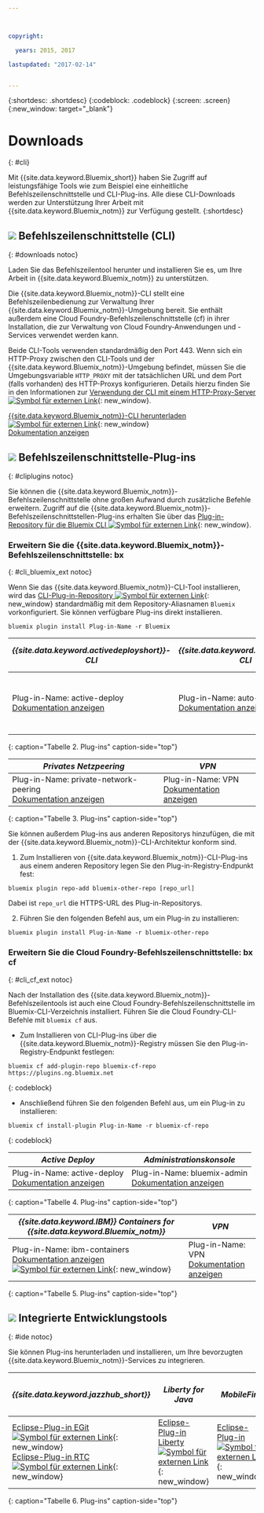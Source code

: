 ```yaml
---



copyright:

  years: 2015, 2017

lastupdated: "2017-02-14"


---
```


{:shortdesc: .shortdesc}
{:codeblock: .codeblock}
{:screen: .screen}
{:new_window: target="_blank"}

# Downloads
{: #cli}

Mit {{site.data.keyword.Bluemix_short}} haben Sie Zugriff auf leistungsfähige Tools wie zum Beispiel eine einheitliche Befehlszeilenschnittstelle und CLI-Plug-ins. Alle diese CLI-Downloads werden zur Unterstützung Ihrer Arbeit mit {{site.data.keyword.Bluemix_notm}} zur Verfügung gestellt.
{:shortdesc}

## ![](./images/CLI.svg) Befehlszeilenschnittstelle (CLI)
{: #downloads notoc}

Laden Sie das Befehlszeilentool herunter und installieren Sie es, um Ihre Arbeit in {{site.data.keyword.Bluemix_notm}} zu unterstützen. 

Die {{site.data.keyword.Bluemix_notm}}-CLI stellt eine Befehlszeilenbedienung zur Verwaltung Ihrer {{site.data.keyword.Bluemix_notm}}-Umgebung bereit. Sie enthält außerdem eine Cloud Foundry-Befehlszeilenschnittstelle (cf) in ihrer Installation, die zur Verwaltung von Cloud Foundry-Anwendungen und -Services verwendet werden kann.  

Beide CLI-Tools verwenden standardmäßig den Port 443. Wenn sich ein HTTP-Proxy zwischen den CLI-Tools und der {{site.data.keyword.Bluemix_notm}}-Umgebung befindet, müssen Sie die Umgebungsvariable `HTTP_PROXY` mit der tatsächlichen URL und dem Port (falls vorhanden) des HTTP-Proxys konfigurieren. Details hierzu finden Sie in den Informationen zur [Verwendung der CLI mit einem HTTP-Proxy-Server ![Symbol für externen Link](../icons/launch-glyph.svg)](http://docs.cloudfoundry.org/cf-cli/http-proxy.html){: new_window}.

[{{site.data.keyword.Bluemix_notm}}-CLI herunterladen ![Symbol für externen Link](../icons/launch-glyph.svg)](http://clis.ng.bluemix.net/){: new_window} <br> 
[Dokumentation anzeigen](/docs/cli/reference/bluemix_cli/index.html)

## ![](./images/CLI_Plugin.svg) Befehlszeilenschnittstelle-Plug-ins
{: #cliplugins notoc}

Sie können die {{site.data.keyword.Bluemix_notm}}-Befehlszeilenschnittstelle ohne großen Aufwand durch zusätzliche Befehle erweitern. Zugriff auf die {{site.data.keyword.Bluemix_notm}}-Befehlszeilenschnittstellen-Plug-ins erhalten Sie über das [Plug-in-Repository für die Bluemix CLI ![Symbol für externen Link](../icons/launch-glyph.svg)](https://plugins.ng.bluemix.net/){: new_window}.

### Erweitern Sie die {{site.data.keyword.Bluemix_notm}}-Befehlszeilenschnittstelle: bx
{: #cli_bluemix_ext notoc}


Wenn Sie das {{site.data.keyword.Bluemix_notm}}-CLI-Tool installieren, wird das [CLI-Plug-in-Repository ![Symbol für externen Link](../icons/launch-glyph.svg)](https://plugins.ng.bluemix.net/){: new_window} standardmäßig mit dem Repository-Aliasnamen `Bluemix` vorkonfiguriert. Sie können verfügbare Plug-ins direkt installieren. 

```
bluemix plugin install Plug-in-Name -r Bluemix
```

| *{{site.data.keyword.activedeployshort}}-CLI* | *{{site.data.keyword.autoscaling}}-CLI* | *IBM Bluemix Container Service*  |
|-----|-----|-----|
| Plug-in-Name: active-deploy <br> [Dokumentation anzeigen](/docs/services/ActiveDeploy/cli.html#cli) | Plug-in-Name: auto-scaling <br> [Dokumentation anzeigen](/docs/cli/plugins/auto-scaling/index.html) | Plug-in-Name: container-service  <br> [Dokumentation anzeigen](/docs/containers/cs_cli_devtools.html) |
{: caption="Tabelle 2. Plug-ins" caption-side="top"}

|  *Privates Netzpeering* | *VPN*  |
|-----|-----|
| Plug-in-Name: private-network-peering  <br> [Dokumentation anzeigen](/docs/cli/plugins/pnp/index.html) | Plug-in-Name: VPN  <br> [Dokumentation anzeigen](/docs/cli/plugins/bx_vpn/index.html) |
{: caption="Tabelle 3. Plug-ins" caption-side="top"}

Sie können außerdem Plug-ins aus anderen Repositorys hinzufügen, die mit der {{site.data.keyword.Bluemix_notm}}-CLI-Architektur konform sind. 
1. Zum Installieren von {{site.data.keyword.Bluemix_notm}}-CLI-Plug-ins aus einem anderen Repository legen Sie den Plug-in-Registry-Endpunkt fest: 
```
bluemix plugin repo-add bluemix-other-repo [repo_url]
```
Dabei ist `repo_url` die HTTPS-URL des Plug-in-Repositorys.

2. Führen Sie den folgenden Befehl aus, um ein Plug-in zu installieren: 
```
bluemix plugin install Plug-in-Name -r bluemix-other-repo
```


### Erweitern Sie die Cloud Foundry-Befehlszeilenschnittstelle: bx cf
{: #cli_cf_ext notoc}

Nach der Installation des {{site.data.keyword.Bluemix_notm}}-Befehlszeilentools ist auch eine Cloud Foundry-Befehlszeilenschnittstelle im Bluemix-CLI-Verzeichnis installiert. Führen Sie die Cloud Foundry-CLI-Befehle mit `bluemix cf` aus. 

* Zum Installieren von CLI-Plug-ins über die {{site.data.keyword.Bluemix_notm}}-Registry müssen Sie den Plug-in-Registry-Endpunkt festlegen:

```
bluemix cf add-plugin-repo bluemix-cf-repo https://plugins.ng.bluemix.net
```
{: codeblock}

* Anschließend führen Sie den folgenden Befehl aus, um ein Plug-in zu installieren:

```
bluemix cf install-plugin Plug-in-Name -r bluemix-cf-repo
```
{: codeblock}

| *Active Deploy* | *Administrationskonsole* |
|-----------------|-----------------|
| Plug-in-Name: active-deploy <br>  [Dokumentation anzeigen](/docs/services/ActiveDeploy/cli.html#cli) |  Plug-in-Name: bluemix-admin <br> [Dokumentation anzeigen](/docs/cli/plugins/bluemix_admin/index.html) |
{: caption="Tabelle 4. Plug-ins" caption-side="top"}

| *{{site.data.keyword.IBM}} Containers for {{site.data.keyword.Bluemix_notm}}* | *VPN* |
|-----------------|-----------------|
| Plug-in-Name: ibm-containers <br> [Dokumentation anzeigen ![Symbol für externen Link](../icons/launch-glyph.svg)](https://www.{DomainName}/docs/containers/container_cli_cfic.html#container_cli_cfic){: new_window} | Plug-in-Name: VPN <br> [Dokumentation anzeigen](/docs/cli/plugins/vpn/index.html) |
{: caption="Tabelle 5. Plug-ins" caption-side="top"}

## ![](./images/Integrated_Dev_Tools.svg) Integrierte Entwicklungstools
{: #ide notoc}

Sie können Plug-ins herunterladen und installieren, um Ihre bevorzugten {{site.data.keyword.Bluemix_notm}}-Services zu integrieren.

| *{{site.data.keyword.jazzhub_short}}* | *Liberty for Java* | *MobileFirst* | *{{site.data.keyword.rules_short}}* | *API Connect* | *Eclipse Tools for Bluemix* |
|-------------|----------|----------|----------|----------|----------|
| [Eclipse-Plug-in EGit ![Symbol für externen Link](../icons/launch-glyph.svg)](https://hub.jazz.net/docs/reference/gitclient/#eclipse_using_egit){: new_window}  <br> [Eclipse-Plug-in RTC ![Symbol für externen Link](../icons/launch-glyph.svg)](https://hub.jazz.net/docs/reference/gitclient/#eclipse_using_rtc){: new_window} | [Eclipse-Plug-in Liberty ![Symbol für externen Link](../icons/launch-glyph.svg)](https://developer.ibm.com/wasdev/downloads/liberty-profile-using-eclipse/){: new_window} | [Eclipse-Plug-in ![Symbol für externen Link](../icons/launch-glyph.svg)](https://marketplace.eclipse.org/content/ibm-mobilefirst-platform-studio){: new_window} | [Rules Designer Eclipse Plug-in](../services/rules/index.html#rulov002) | [Developer Toolkit ![Symbol für externen Link](../icons/launch-glyph.svg)](https://nextstage.torolab.ibm.com/apimanagement/getting-started/ ){: new_window} | [Bluemix Eclipse Plug-in](/docs/manageapps/eclipsetools/eclipsetools.html) |
{: caption="Tabelle 6. Plug-ins" caption-side="top"}
